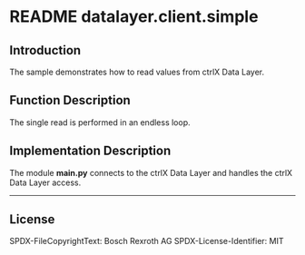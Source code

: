 # README datalayer.client.simple

## Introduction

The sample demonstrates how to read values from ctrlX Data Layer. 

## Function Description

The single read is performed in an endless loop.

## Implementation Description 

The module __main.py__ connects to the ctrlX Data Layer and handles the ctrlX Data Layer access.
___

## License

SPDX-FileCopyrightText: Bosch Rexroth AG
SPDX-License-Identifier: MIT
